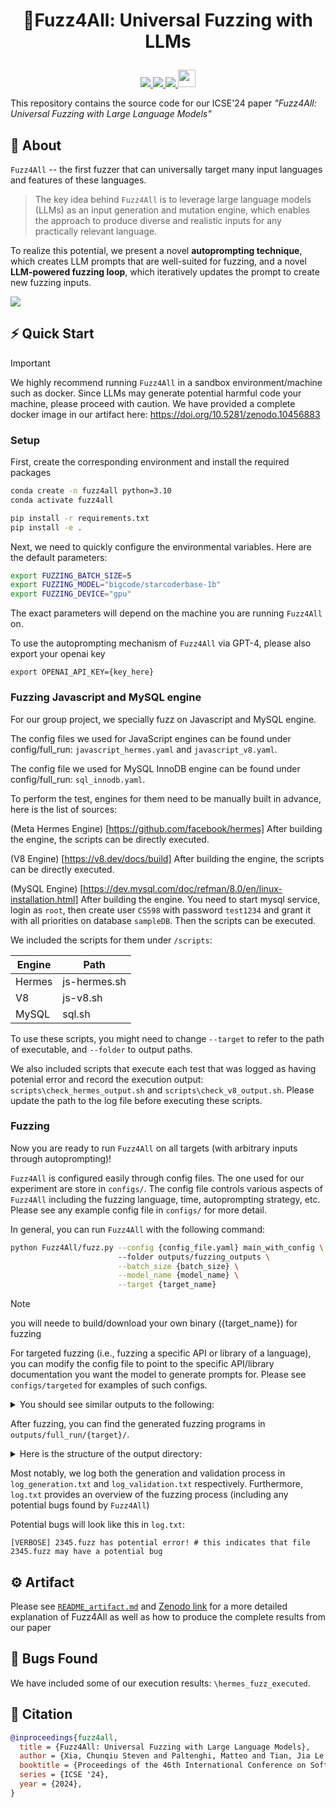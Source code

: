 # <p style="text-align: center;">  🌌️Fuzz4All: Universal Fuzzing with LLMs </p>

<p align="center">
    <a href="https://arxiv.org/abs/2308.04748"><img src="https://img.shields.io/badge/arXiv-2308.04748-b31b1b.svg?style=for-the-badge">
    <a href="https://doi.org/10.5281/zenodo.10456883"><img src="https://img.shields.io/badge/DOI-10456883-blue?style=for-the-badge">
    <a href="https://hub.docker.com/r/stevenxia/fuzz4all/tags"><img src="https://img.shields.io/badge/docker-fuzz4all-%230db7ed.svg?style=for-the-badge&logo=docker&logoColor=blue">
    <a href="https://github.com/fuzz4all/fuzz4all/blob/master/LICENSE"><img src="https://forthebadge.com/images/badges/cc-by.svg" style="height: 28px"></a>
</p>

This repository contains the source code for our ICSE'24 paper <i> "Fuzz4All: Universal Fuzzing with Large Language Models" </i>

## 🌌️ About

`Fuzz4All` -- the first fuzzer that can universally target many input languages and features of these languages.
> The key idea behind `Fuzz4All` is to leverage large language models (LLMs) as an input generation and mutation engine, which enables the 
> approach to produce diverse and realistic inputs for any practically relevant language. 

To realize this potential, we present a novel **autoprompting technique**, which creates LLM prompts 
that are well-suited for fuzzing, and a novel **LLM-powered fuzzing loop**, which iteratively updates 
the prompt to create new fuzzing inputs.

![](./resources/overview.gif)

## ⚡ Quick Start

> [!Important]
> We highly recommend running `Fuzz4All` in a sandbox environment/machine such as docker. 
> Since LLMs may generate potential harmful code your machine, please proceed with caution.
> We have provided a complete docker image in our artifact here: https://doi.org/10.5281/zenodo.10456883

### Setup

First, create the corresponding environment and install the required packages

```bash
conda create -n fuzz4all python=3.10
conda activate fuzz4all

pip install -r requirements.txt
pip install -e .
```

Next, we need to quickly configure the environmental variables. Here are the default parameters:

```bash
export FUZZING_BATCH_SIZE=5
export FUZZING_MODEL="bigcode/starcoderbase-1b"
export FUZZING_DEVICE="gpu"
```

The exact parameters will depend on the machine you are running `Fuzz4All` on.

To use the autoprompting mechanism of `Fuzz4All` via GPT-4, please also export your openai key

```
export OPENAI_API_KEY={key_here}
```
### Fuzzing Javascript and MySQL engine
For our group project, we specially fuzz on Javascript and MySQL engine. 

The config files we used for JavaScript engines can be found under config/full_run: `javascript_hermes.yaml` and `javascript_v8.yaml`.

The config file we used for MySQL InnoDB engine can be found under config/full_run: `sql_innodb.yaml`.

To perform the test, engines for them need to be manually built in advance, here is the list of sources:

(Meta Hermes Engine) [https://github.com/facebook/hermes] After building the engine, the scripts can be directly executed.

(V8 Engine) [https://v8.dev/docs/build] After building the engine, the scripts can be directly executed.

(MySQL Engine) [https://dev.mysql.com/doc/refman/8.0/en/linux-installation.html] After building the engine. You need to start mysql service, login as `root`, then create user `CS598` with password `test1234` and grant it with all priorities on database `sampleDB`. Then the scripts can be executed.

We included the scripts for them under `/scripts`:

| Engine    | Path |
| -------- | ------- |
| Hermes  | js-hermes.sh    |
| V8 | js-v8.sh     |
| MySQL    | sql.sh   |

To use these scripts, you might need to change `--target` to refer to the path of executable, and `--folder` to output paths.

We also included  scripts that execute each test that was logged as having potenial error and record the execution output: `scripts\check_hermes_output.sh` and `scripts\check_v8_output.sh`. Please update the path to the log file before executing these scripts.

### Fuzzing

Now you are ready to run `Fuzz4All` on all targets (with arbitrary inputs through autoprompting)! 

`Fuzz4All` is configured easily through config files. The one used for our experiment are store in `configs/`. 
The config file controls various aspects of `Fuzz4All` including the fuzzing language, time, autoprompting strategy, etc.
Please see any example config file in `configs/` for more detail. 

In general, you can run `Fuzz4All` with the following command:

```bash
python Fuzz4All/fuzz.py --config {config_file.yaml} main_with_config \ 
                        --folder outputs/fuzzing_outputs \
                        --batch_size {batch_size} \
                        --model_name {model_name} \
                        --target {target_name}
```

> [!Note]
> you will neede to build/download your own binary ({target_name}) for fuzzing

For targeted fuzzing (i.e., fuzzing a specific API or library of a language), you can modify the config file to point to the 
specific API/library documentation you want the model to generate prompts for. Please see `configs/targeted` for examples of such configs.

<details><summary>You should see similar outputs to the following: </summary> 

```
BATCH_SIZE: 5
MODEL_NAME: bigcode/starcoderbase 1b
DEVICE: gpu
...
=== Target Config ===
language: smt2
folder: outputs/full_run/cvc5/
...
====================
[INFO] Initializing ... this may take a while ...
[INFO] Loading model ...
=== Model Config ===
model_name: bigcode/starcoderbase
...
====================
[INFO] Model Loaded
[INFO] Use auto-prompting prompt ...
Generating prompts... ━━━━━━━━━━━━━━━━━━━━━━━━━━━━━━━━━━━━━━━━ 100% 0:07:30
[INFO] Done
 (resuming from 0)
[VERBOSE] ; SMT2 is an input language commonly used by SMT solvers, with its syntax based on S-expressions. The multi-sorted logic accommodates a simple type system to confirm that terms from contrasting sorts
aren't the equal. Uninterpreted functions can be declared, with the function symbol being an uninterpreted one. SMT2 supports various theories, including integer and real arithmetic, with basic logical
connectives, quantifiers, and attribute annotations. An SMT2 theory includes sort and function symbol declarations and assertions of facts about them. Terms can be checked against these theories to determine their
validity, with successful queries returning "unsat".
; Please create a short program which uses complex SMT2 logic for an SMT solver
(set-logic ALL)
...
(set-logic ALL)
(assert (forall ((n Int)) (=> (> n 0) (= n (* 2 n)))))
(check-sat)
(exit)
; Please create a short program which uses complex SMT2 logic for an SMT solver
(set-logic ALL)

Fuzzing •   0% ━━━━━━━━━━━━━━━━━━━━━━━━━━━━━━━━━━━━━━━━     30/100000 • 0:02:26
```
</details>

After fuzzing, you can find the generated fuzzing programs in `outputs/full_run/{target}/`. 

<details>
<summary>Here is the structure of the output directory: </summary>

```
- outputs/full_run/{target}/
    - prompts 
        - best_prompt.txt: the best prompt found by `Fuzz4All` for the target.
        - greedy_prompt.txt
        - prompt_0.txt
        - prompt_1.txt
        - prompt_2.txt
        - scores.txt: keep track of the scores of each prompt (used to select the best prompt).
    - 0.fuzz
    - 1.fuzz
    ... # 
    - log.txt
    - log_generation.txt
    - log_validation.txt
```
</details>

Most notably, we log both the generation and validation process in `log_generation.txt` and `log_validation.txt` respectively. Furthermore, `log.txt` provides an overview of the fuzzing process (including any potential bugs found by `Fuzz4All`) 

Potential bugs will look like this in `log.txt`:

```
[VERBOSE] 2345.fuzz has potential error! # this indicates that file 2345.fuzz may have a potential bug
```


## ⚙️ Artifact

Please see [`README_artifact.md`](https://github.com/fuzz4all/fuzz4all/blob/master/README_artifact.md) and [Zenodo link](https://zenodo.org/records/10456883) for a more detailed explanation of Fuzz4All 
as well as how to produce the complete results from our paper 

## 🐛 Bugs Found

We have included some of our execution results: `\hermes_fuzz_executed`.

## 📝 Citation

```bibtex
@inproceedings{fuzz4all,
  title = {Fuzz4All: Universal Fuzzing with Large Language Models},
  author = {Xia, Chunqiu Steven and Paltenghi, Matteo and Tian, Jia Le and Pradel, Michael and Zhang, Lingming},
  booktitle = {Proceedings of the 46th International Conference on Software Engineering},
  series = {ICSE '24},
  year = {2024},
}
```

